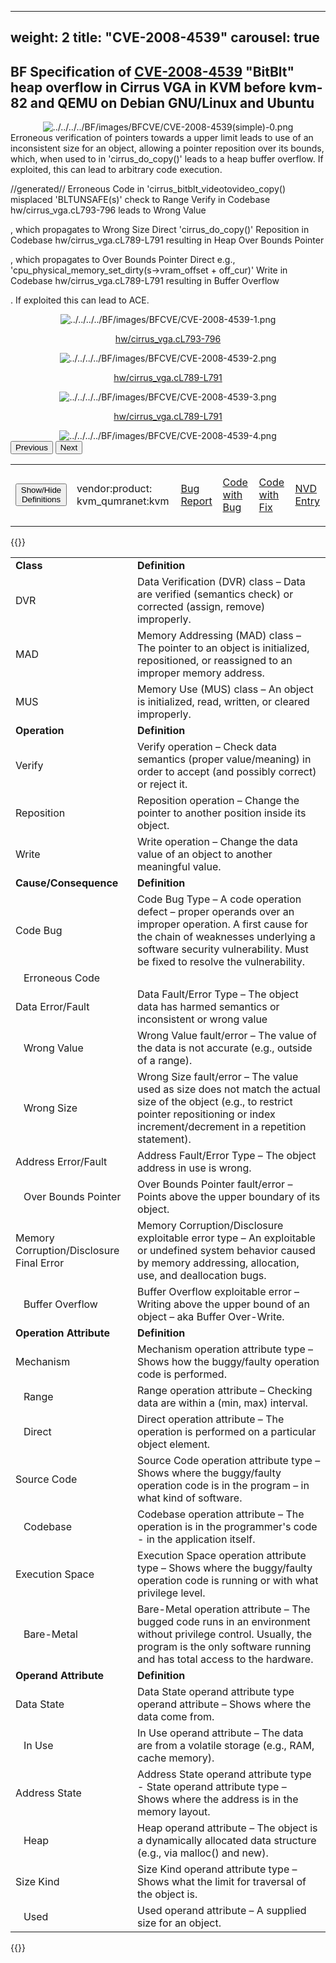 
---
weight: 2
title: "CVE-2008-4539"
carousel: true
---

## BF Specification of [CVE-2008-4539](https://cve.mitre.org/cgi-bin/cvename.cgi?name=CVE-2008-4539) "BitBlt" heap overflow in Cirrus VGA in KVM before kvm-82 and QEMU on Debian GNU/Linux and Ubuntu

<div>
<div class="row">
<div class="col-5">
<div>
<div style="text-align:center">
<img src="../../../../BF/images/BFCVE/CVE-2008-4539(simple)-0.png" alt="../../../../BF/images/BFCVE/CVE-2008-4539(simple)-0.png"/> 
		</div>
</div>

</div>
<div class="col">
<div class="row">
<div >
Erroneous verification of pointers towards a upper limit leads to use of an inconsistent size for an object, allowing a pointer reposition over its bounds, which, when used to in 'cirrus_do_copy()' leads to  a heap buffer overflow. If exploited, this can lead to arbitrary code execution.

//generated//
Erroneous Code in 'cirrus_bitblt_videotovideo_copy()  misplaced 'BLTUNSAFE(s)' check to Range Verify  in Codebase hw/cirrus_vga.cL793-796 leads to Wrong Value 

, which propagates to Wrong Size  Direct 'cirrus_do_copy()'  Reposition in Codebase hw/cirrus_vga.cL789-L791 resulting in  Heap Over Bounds Pointer 

, which propagates to Over Bounds Pointer  Direct e.g., 'cpu_physical_memory_set_dirty(s->vram_offset + off_cur)'  Write in Codebase hw/cirrus_vga.cL789-L791 resulting in   Buffer Overflow 

. If exploited this can lead to ACE.
</div>
</div>

<div class ="row">
<div>
<div id="carouselControls" class="carousel slide" data-interval="false" data-wrap="false">
<div class="carousel-inner">

<div class="carousel-item active" style="text-align:center">
				
<img src="../../../../BF/images/BFCVE/CVE-2008-4539-1.png" alt="../../../../BF/images/BFCVE/CVE-2008-4539-1.png"/> 
<td>
				
[hw/cirrus_vga.cL793-796](https://github.com/rarnu/QEMU-s5l89xx-port/commit/65d35a09979e63541afc5bfc595b9f1b1b4ae069#diff-770cc4137e9afc7b8f2d3f16028c920ae2e674106ee89824871643bfa58f777dL793-L796)
			
</td>
			
</div>
			
<div class="carousel-item" style="text-align:center">
				
<img src="../../../../BF/images/BFCVE/CVE-2008-4539-2.png" alt="../../../../BF/images/BFCVE/CVE-2008-4539-2.png"/> 
<td>
				
[hw/cirrus_vga.cL789-L791](https://github.com/rarnu/QEMU-s5l89xx-port/commit/65d35a09979e63541afc5bfc595b9f1b1b4ae069#diff-770cc4137e9afc7b8f2d3f16028c920ae2e674106ee89824871643bfa58f777dL789-L791)
			
</td>
			
</div>
			
<div class="carousel-item" style="text-align:center">
				
<img src="../../../../BF/images/BFCVE/CVE-2008-4539-3.png" alt="../../../../BF/images/BFCVE/CVE-2008-4539-3.png"/> 
<td>
				
[hw/cirrus_vga.cL789-L791](https://github.com/rarnu/QEMU-s5l89xx-port/commit/65d35a09979e63541afc5bfc595b9f1b1b4ae069#diff-770cc4137e9afc7b8f2d3f16028c920ae2e674106ee89824871643bfa58f777dL789-L791)
			
</td>
			
</div>
			
<div class="carousel-item" style="text-align:center">
				
<img src="../../../../BF/images/BFCVE/CVE-2008-4539-4.png" alt="../../../../BF/images/BFCVE/CVE-2008-4539-4.png"/> 
</div>
			
</div>
<button class="carousel-control-prev" type="button" data-bs-target="#carouselControls" data-bs-slide="prev">
<span class="carousel-control-prev-icon" aria-hidden="true"></span>
<span class="visually-hidden">Previous</span>
</button>
<button class="carousel-control-next" type="button" data-bs-target="#carouselControls" data-bs-slide="next">
<span class="carousel-control-next-icon" aria-hidden="true"></span>
<span class="visually-hidden">Next</span>
</button>
</div>
</div>
</div>
</div>
</div>
</div>

<table>
<tr>
<td>
<button class="btn btn-secondary" type="button" data-bs-toggle="collapse" data-bs-target="#collapseTable" aria-expanded="false" aria-controls="collapseTable">Show/Hide Definitions</button>
</td>

<td>vendor:product:
kvm_qumranet:kvm</td><td>

[Bug Report](https://lists.opensuse.org/archives/list/security-announce@lists.opensuse.org/message/ENXASFOHHZPEN3NUWWAZB5OPW6E57347/)
			
</td><td>

[Code with Bug]()
			
</td><td>

[Code with Fix](https://github.com/rarnu/QEMU-s5l89xx-port/commit/65d35a09979e63541afc5bfc595b9f1b1b4ae069)
			
</td><td>

[NVD Entry](https://nvd.nist.gov/vuln/detail/CVE-2008-4539)
</td>
</tr>
</table>

{{<rawhtml>}}
<div class="collapse" id="collapseTable">
<table>
		<tr>
		<td>
				<strong>Class</strong>
			</td>
	<td>
				<strong>Definition</strong>
			</td>
	</tr>
	<tr>
		<td>DVR</td>
	<td>Data Verification (DVR) class – Data are verified (semantics check) or corrected (assign, remove) improperly.</td>
	</tr>
	<tr>
		<td>MAD</td>
	<td>Memory Addressing (MAD) class – The pointer to an object is initialized, repositioned, or reassigned to an improper memory address.</td>
	</tr>
	<tr>
		<td>MUS</td>
	<td>Memory Use (MUS) class – An object is initialized, read, written, or cleared improperly.</td>
	</tr>
	<tr>
		<td>
				<strong>Operation</strong>
			</td>
	<td>
				<strong>Definition</strong>
			</td>
	</tr>
	<tr>
		<td>Verify</td>
	<td>Verify operation – Check data semantics (proper value/meaning) in order to accept (and possibly correct) or reject it.</td>
	</tr>
	<tr>
		<td>Reposition</td>
	<td>Reposition operation – Change the pointer to another position inside its object.</td>
	</tr>
	<tr>
		<td>Write</td>
	<td>Write operation – Change the data value of an object to another meaningful value.</td>
	</tr>
	<tr>
		<td>
				<strong>Cause/Consequence</strong>
			</td>
	<td>
				<strong>Definition</strong>
			</td>
	</tr>
	<tr>
		<td>Code Bug</td>
	<td>Code Bug Type – A code operation defect – proper operands over an improper operation. A first cause for the chain of weaknesses underlying a software security vulnerability. Must be fixed to resolve the vulnerability.</td>
	</tr>
	<tr>
		<td>   Erroneous Code</td>
	<td></td>
	</tr>
	<tr>
		<td>Data Error/Fault</td>
	<td>Data Fault/Error Type – The object data has harmed semantics or inconsistent or wrong value</td>
	</tr>
	<tr>
		<td>   Wrong Value</td>
	<td>Wrong Value fault/error – The value of the data is not accurate (e.g., outside of a range).</td>
	</tr>
	<tr>
		<td>   Wrong Size</td>
	<td>Wrong Size fault/error – The value used as size does not match the actual size of the object (e.g., to restrict pointer repositioning or index increment/decrement in a repetition statement).</td>
	</tr>
	<tr>
		<td>Address Error/Fault</td>
	<td>Address Fault/Error Type – The object address in use is wrong.</td>
	</tr>
	<tr>
		<td>   Over Bounds Pointer</td>
	<td>Over Bounds Pointer fault/error – Points above the upper boundary of its object.</td>
	</tr>
	<tr>
		<td>Memory Corruption/Disclosure Final Error</td>
	<td>Memory Corruption/Disclosure exploitable error type – An exploitable or undefined system behavior caused by memory addressing, allocation, use, and deallocation bugs.</td>
	</tr>
	<tr>
		<td>   Buffer Overflow</td>
	<td>Buffer Overflow exploitable error – Writing above the upper bound of an object – aka Buffer Over-Write.</td>
	</tr>
	<tr>
		<td>
				<strong>Operation Attribute</strong>
			</td>
	<td>
				<strong>Definition</strong>
			</td>
	</tr>
	<tr>
		<td>Mechanism</td>
	<td>Mechanism operation attribute type – Shows how the buggy/faulty operation code is performed.</td>
	</tr>
	<tr>
		<td>   Range</td>
	<td>Range operation attribute – Checking data are within a (min, max) interval.</td>
	</tr>
	<tr>
		<td>   Direct</td>
	<td>Direct operation attribute – The operation is performed on a particular object element.</td>
	</tr>
	<tr>
		<td>Source Code</td>
	<td>Source Code operation attribute type – Shows where the buggy/faulty operation code is in the program – in what kind of software.</td>
	</tr>
	<tr>
		<td>   Codebase</td>
	<td>Codebase operation attribute – The operation is in the programmer's code - in the application itself.</td>
	</tr>
	<tr>
		<td>Execution Space</td>
	<td>Execution Space operation attribute type – Shows where the buggy/faulty operation code is running or with what privilege level.</td>
	</tr>
	<tr>
		<td>   Bare-Metal</td>
	<td>Bare-Metal operation attribute – The bugged code runs in an environment without privilege control. Usually, the program is the only software running and has total access to the hardware.</td>
	</tr>
	<tr>
		<td>
				<strong>Operand Attribute</strong>
			</td>
	<td>
				<strong>Definition</strong>
			</td>
	</tr>
	<tr>
		<td>Data State</td>
	<td>Data State operand attribute type operand attribute – Shows where the data come from.</td>
	</tr>
	<tr>
		<td>   In Use</td>
	<td>In Use operand attribute – The data are from a volatile storage (e.g., RAM, cache memory).</td>
	</tr>
	<tr>
		<td>Address State</td>
	<td>Address State operand attribute type - State operand attribute type – Shows where the address is in the memory layout.</td>
	</tr>
	<tr>
		<td>   Heap</td>
	<td>Heap operand attribute – The object is a dynamically allocated data structure (e.g., via malloc() and new).</td>
	</tr>
	<tr>
		<td>Size Kind</td>
	<td>Size Kind operand attribute type – Shows what the limit for traversal of the object is.</td>
	</tr>
	<tr>
		<td>   Used</td>
	<td>Used operand attribute – A supplied size for an object.</td>
	</tr>
	
</table>
</div>
{{</rawhtml>}}
	